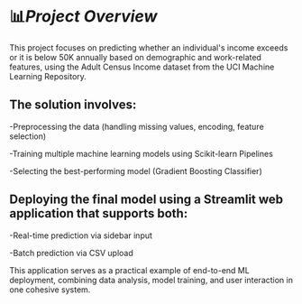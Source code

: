 # 📊*Project Overview*

This project focuses on predicting whether an individual's income exceeds or it is below 50K annually based on demographic and work-related features, using the Adult Census Income dataset from the UCI Machine Learning Repository.

## The solution involves:
-Preprocessing the data (handling missing values, encoding, feature selection)

-Training multiple machine learning models using Scikit-learn Pipelines

-Selecting the best-performing model (Gradient Boosting Classifier)

## Deploying the final model using a Streamlit web application that supports both:
-Real-time prediction via sidebar input

-Batch prediction via CSV upload

This application serves as a practical example of end-to-end ML deployment, combining data analysis, model training, and user interaction in one cohesive system.
